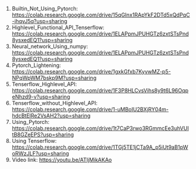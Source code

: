 1) Builtin_Not_Using_Pytorch: https://colab.research.google.com/drive/15qGInx1RApYkF2DTd5xQdPqC-jhqvJ5q?usp=sharing
2) Highlevel_Functional_API_Tenserflow: https://colab.research.google.com/drive/1ELAPpmJPUHGTz6zxtSTsPnd8ysxedEQ1?usp=sharing
3) Neural_network_Using_numpy: https://colab.research.google.com/drive/1ELAPpmJPUHGTz6zxtSTsPnd8ysxedEQ1?usp=sharing
4) Pytorch_Lightening: https://colab.research.google.com/drive/1gxkGfxb7KyvwMZ-p5-NPqWpWM7bskp9M?usp=sharing
5) Tenserflow_Highlevel_API: https://colab.research.google.com/drive/1F3P8HLCvsVihs8y9t6L96OqpeNhzd9-v?usp=sharing
6) Tenserflow_without_Highlevel_API: https://colab.research.google.com/drive/1-uMBoIU2BXjRY04m-hdcBtElRe2VsAH2?usp=sharing
7) Using_Pytorch: https://colab.research.google.com/drive/1t7CaP3rwo3RGmmcEe3uhVUItB8GZeEPS?usp=sharing
8) Using Tenserflow: https://colab.research.google.com/drive/1TGj5TE1jCTa9A_p5iUt9aB1pWoRWzJLF?usp=sharing
9) Video link: https://youtu.be/ATIjMikAKAo

